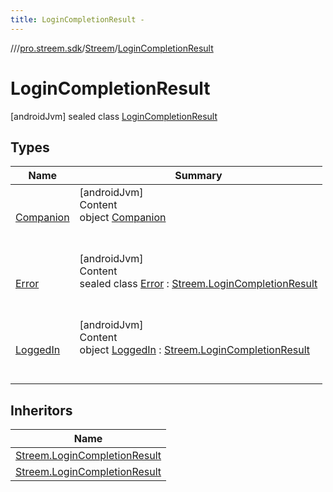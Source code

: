 ```yaml
---
title: LoginCompletionResult -
---
```

//[<root>](../../../../index.md)/[pro.streem.sdk](../../index.md)/[Streem](../index.md)/[LoginCompletionResult](index.md)



# LoginCompletionResult  
 [androidJvm] sealed class [LoginCompletionResult](index.md)   


## Types  
  
|  Name |  Summary | 
|---|---|
| <a name="pro.streem.sdk/Streem.LoginCompletionResult.Companion///PointingToDeclaration/"></a>[Companion](-companion/index.md)| <a name="pro.streem.sdk/Streem.LoginCompletionResult.Companion///PointingToDeclaration/"></a>[androidJvm]  <br>Content  <br>object [Companion](-companion/index.md)  <br><br><br>|
| <a name="pro.streem.sdk/Streem.LoginCompletionResult.Error///PointingToDeclaration/"></a>[Error](-error/index.md)| <a name="pro.streem.sdk/Streem.LoginCompletionResult.Error///PointingToDeclaration/"></a>[androidJvm]  <br>Content  <br>sealed class [Error](-error/index.md) : [Streem.LoginCompletionResult](index.md)  <br><br><br>|
| <a name="pro.streem.sdk/Streem.LoginCompletionResult.LoggedIn///PointingToDeclaration/"></a>[LoggedIn](-logged-in/index.md)| <a name="pro.streem.sdk/Streem.LoginCompletionResult.LoggedIn///PointingToDeclaration/"></a>[androidJvm]  <br>Content  <br>object [LoggedIn](-logged-in/index.md) : [Streem.LoginCompletionResult](index.md)  <br><br><br>|


## Inheritors  
  
|  Name | 
|---|
| <a name="pro.streem.sdk/Streem.LoginCompletionResult.LoggedIn///PointingToDeclaration/"></a>[Streem.LoginCompletionResult](-logged-in/index.md)|
| <a name="pro.streem.sdk/Streem.LoginCompletionResult.Error///PointingToDeclaration/"></a>[Streem.LoginCompletionResult](-error/index.md)|

